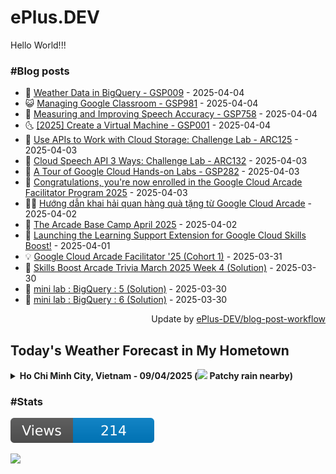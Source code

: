 # ePlus.DEV

Hello World!!!

### #Blog posts

- 🧰 [Weather Data in BigQuery - GSP009](https://eplus.dev/weather-data-in-bigquery-gsp009) - 2025-04-04 
- 😺 [Managing Google Classroom - GSP981](https://eplus.dev/managing-google-classroom-gsp981) - 2025-04-04 
- 🗽 [Measuring and Improving Speech Accuracy - GSP758](https://eplus.dev/measuring-and-improving-speech-accuracy-gsp758) - 2025-04-04 
- 🌜 [[2025] Create a Virtual Machine - GSP001](https://eplus.dev/2025-create-a-virtual-machine-gsp001) - 2025-04-04 
- 📝 [Use APIs to Work with Cloud Storage: Challenge Lab - ARC125](https://eplus.dev/use-apis-to-work-with-cloud-storage-challenge-lab-arc125) - 2025-04-03 
- 🚀 [Cloud Speech API 3 Ways: Challenge Lab - ARC132](https://eplus.dev/cloud-speech-api-3-ways-challenge-lab-arc132) - 2025-04-03 
- 💼 [A Tour of Google Cloud Hands-on Labs - GSP282](https://eplus.dev/a-tour-of-google-cloud-hands-on-labs-gsp282) - 2025-04-03 
- 🦣 [Congratulations, you&#39;re now enrolled in the Google Cloud Arcade Facilitator Program 2025](https://eplus.dev/congratulations-youre-now-enrolled-in-the-google-cloud-arcade-facilitator-program-2025) - 2025-04-03 
- 👨‍🏫 [Hướng dẫn khai hải quan hàng quà tặng từ Google Cloud Arcade](https://eplus.dev/huong-dan-khai-hai-quan-hang-qua-tang-tu-google-cloud-arcade) - 2025-04-02 
- 🔭 [The Arcade Base Camp April 2025](https://eplus.dev/the-arcade-base-camp-april-2025) - 2025-04-02 
- 🤡 [Launching the Learning Support Extension for Google Cloud Skills Boost!](https://eplus.dev/launching-the-learning-support-extension-for-google-cloud-skills-boost) - 2025-04-01 
- 💡 [Google Cloud Arcade Facilitator &#39;25 &lpar;Cohort 1&rpar;](https://eplus.dev/google-cloud-arcade-facilitator-25-cohort-1) - 2025-03-31 
- 🦣 [Skills Boost Arcade Trivia March 2025 Week 4 &lpar;Solution&rpar;](https://eplus.dev/skills-boost-arcade-trivia-march-2025-week-4-solution) - 2025-03-30 
- 💪 [mini lab : BigQuery : 5 &lpar;Solution&rpar;](https://eplus.dev/mini-lab-bigquery-5-solution) - 2025-03-30 
- 🤡 [mini lab : BigQuery : 6 &lpar;Solution&rpar;](https://eplus.dev/mini-lab-bigquery-6-solution) - 2025-03-30 


<div align="right">
    Update by <a target="_blank" href="https://github.com/ePlus-DEV/blog-post-workflow">ePlus-DEV/blog-post-workflow</a>
</div>


## Today's Weather Forecast in My Hometown



<details>
    <summary><b>Ho Chi Minh City, Vietnam - 09/04/2025 (<img src="https://cdn.weatherapi.com/weather/64x64/day/176.png" width="25" /> Patchy rain nearby)</b>
    </summary>

    
<table>
    <tr>
        <th>Hour</th>
        <td>00:00</td><td>01:00</td><td>02:00</td><td>03:00</td><td>04:00</td><td>05:00</td><td>06:00</td><td>07:00</td><td>08:00</td><td>09:00</td><td>10:00</td><td>11:00</td><td>12:00</td><td>13:00</td><td>14:00</td><td>15:00</td><td>16:00</td><td>17:00</td><td>18:00</td><td>19:00</td><td>20:00</td><td>21:00</td><td>22:00</td><td>23:00</td>
    </tr>
    <tr>
        <th>Weather</th>
        <td><img src="https://cdn.weatherapi.com/weather/64x64/night/119.png"></img></td><td><img src="https://cdn.weatherapi.com/weather/64x64/night/119.png"></img></td><td><img src="https://cdn.weatherapi.com/weather/64x64/night/116.png"></img></td><td><img src="https://cdn.weatherapi.com/weather/64x64/night/116.png"></img></td><td><img src="https://cdn.weatherapi.com/weather/64x64/night/113.png"></img></td><td><img src="https://cdn.weatherapi.com/weather/64x64/night/116.png"></img></td><td><img src="https://cdn.weatherapi.com/weather/64x64/day/116.png"></img></td><td><img src="https://cdn.weatherapi.com/weather/64x64/day/116.png"></img></td><td><img src="https://cdn.weatherapi.com/weather/64x64/day/113.png"></img></td><td><img src="https://cdn.weatherapi.com/weather/64x64/day/116.png"></img></td><td><img src="https://cdn.weatherapi.com/weather/64x64/day/116.png"></img></td><td><img src="https://cdn.weatherapi.com/weather/64x64/day/116.png"></img></td><td><img src="https://cdn.weatherapi.com/weather/64x64/day/116.png"></img></td><td><img src="https://cdn.weatherapi.com/weather/64x64/day/263.png"></img></td><td><img src="https://cdn.weatherapi.com/weather/64x64/day/176.png"></img></td><td><img src="https://cdn.weatherapi.com/weather/64x64/day/116.png"></img></td><td><img src="https://cdn.weatherapi.com/weather/64x64/day/116.png"></img></td><td><img src="https://cdn.weatherapi.com/weather/64x64/day/176.png"></img></td><td><img src="https://cdn.weatherapi.com/weather/64x64/day/113.png"></img></td><td><img src="https://cdn.weatherapi.com/weather/64x64/night/176.png"></img></td><td><img src="https://cdn.weatherapi.com/weather/64x64/night/113.png"></img></td><td><img src="https://cdn.weatherapi.com/weather/64x64/night/113.png"></img></td><td><img src="https://cdn.weatherapi.com/weather/64x64/night/113.png"></img></td><td><img src="https://cdn.weatherapi.com/weather/64x64/night/116.png"></img></td>
    </tr>
    <tr>
        <th>Condition</th>
        <td width="200px">Cloudy </td><td width="200px">Cloudy </td><td width="200px">Partly Cloudy </td><td width="200px">Partly Cloudy </td><td width="200px">Clear</td><td width="200px">Partly Cloudy </td><td width="200px">Partly Cloudy </td><td width="200px">Partly Cloudy </td><td width="200px">Sunny</td><td width="200px">Partly Cloudy </td><td width="200px">Partly Cloudy </td><td width="200px">Partly Cloudy </td><td width="200px">Partly Cloudy </td><td width="200px">Patchy light drizzle</td><td width="200px">Patchy rain nearby</td><td width="200px">Partly Cloudy </td><td width="200px">Partly Cloudy </td><td width="200px">Patchy rain nearby</td><td width="200px">Sunny</td><td width="200px">Patchy rain nearby</td><td width="200px">Clear </td><td width="200px">Clear </td><td width="200px">Clear </td><td width="200px">Partly Cloudy </td>
    </tr>
    <tr>
        <th>Temperature</th>
        <td>27.2 °C</td><td>27.1 °C</td><td>27 °C</td><td>26.8 °C</td><td>27.2 °C</td><td>26.3 °C</td><td>26.1 °C</td><td>27.2 °C</td><td>29 °C</td><td>31.1 °C</td><td>33.3 °C</td><td>35.4 °C</td><td>36.9 °C</td><td>36.7 °C</td><td>34.8 °C</td><td>33.5 °C</td><td>33 °C</td><td>31.9 °C</td><td>30.2 °C</td><td>28.6 °C</td><td>28 °C</td><td>27.8 °C</td><td>27.5 °C</td><td>27.3 °C</td>
    </tr>
    <tr>
        <th>Wind</th>
        <td>18.4 kph</td><td>16.6 kph</td><td>16.2 kph</td><td>14.4 kph</td><td>13.3 kph</td><td>13 kph</td><td>10.4 kph</td><td>9.7 kph</td><td>9 kph</td><td>8.6 kph</td><td>7.9 kph</td><td>6.1 kph</td><td>3.6 kph</td><td>6.1 kph</td><td>17.3 kph</td><td>20.5 kph</td><td>20.9 kph</td><td>22 kph</td><td>22 kph</td><td>21.2 kph</td><td>20.5 kph</td><td>19.8 kph</td><td>19.1 kph</td><td>17.6 kph</td>
    </tr>
</table>


<div align="right">
    Updated at: 2025-04-08T21:39:10Z - by <a target="_blank"
        href="https://github.com/ePlus-DEV/weather-forecast">ePlus-DEV/weather-forecast</a>
</div>
</details>


### #Stats

[![Image of counter](https://github.com/ePlus-DEV/view-counter/blob/main/svg/685088620/badge.svg)](https://github.com/ePlus-DEV/view-counter/blob/main/readme/685088620/week.md)

![](https://komarev.com/ghpvc/?username=ePlus-DEV&style=for-the-badge)
